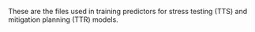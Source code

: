 These are the files used in training predictors for stress testing (TTS) and mitigation planning (TTR) models. 
